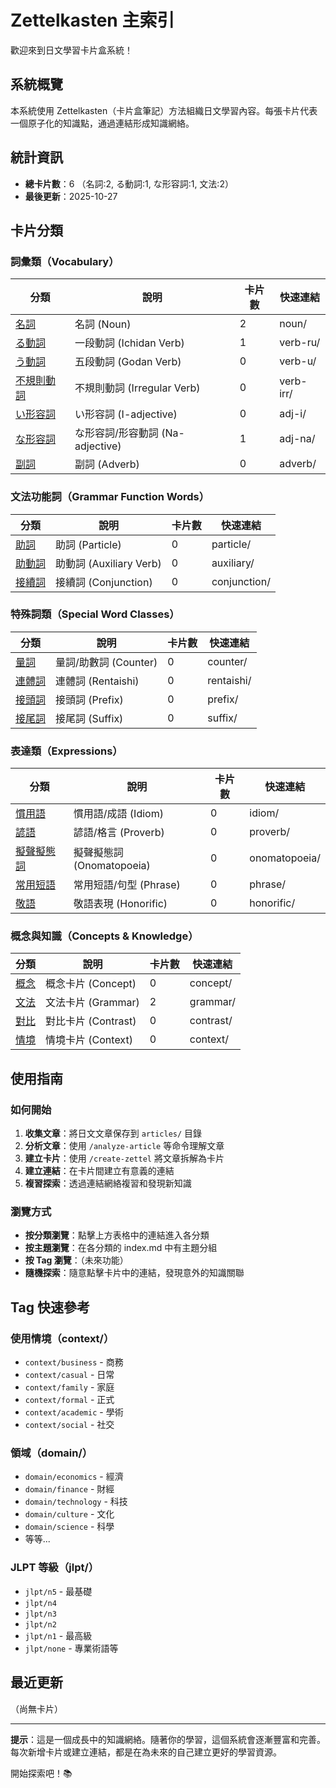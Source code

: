 # Zettelkasten 主索引

歡迎來到日文學習卡片盒系統！

## 系統概覽

本系統使用 Zettelkasten（卡片盒筆記）方法組織日文學習內容。每張卡片代表一個原子化的知識點，通過連結形成知識網絡。

## 統計資訊

- **總卡片數**：6 （名詞:2, る動詞:1, な形容詞:1, 文法:2）
- **最後更新**：2025-10-27

## 卡片分類

### 詞彙類（Vocabulary）

| 分類 | 說明 | 卡片數 | 快速連結 |
|------|------|--------|----------|
| [名詞](noun/index.md) | 名詞 (Noun) | 2 | noun/ |
| [る動詞](verb-ru/index.md) | 一段動詞 (Ichidan Verb) | 1 | verb-ru/ |
| [う動詞](verb-u/index.md) | 五段動詞 (Godan Verb) | 0 | verb-u/ |
| [不規則動詞](verb-irr/index.md) | 不規則動詞 (Irregular Verb) | 0 | verb-irr/ |
| [い形容詞](adj-i/index.md) | い形容詞 (I-adjective) | 0 | adj-i/ |
| [な形容詞](adj-na/index.md) | な形容詞/形容動詞 (Na-adjective) | 1 | adj-na/ |
| [副詞](adverb/index.md) | 副詞 (Adverb) | 0 | adverb/ |

### 文法功能詞（Grammar Function Words）

| 分類 | 說明 | 卡片數 | 快速連結 |
|------|------|--------|----------|
| [助詞](particle/index.md) | 助詞 (Particle) | 0 | particle/ |
| [助動詞](auxiliary/index.md) | 助動詞 (Auxiliary Verb) | 0 | auxiliary/ |
| [接續詞](conjunction/index.md) | 接續詞 (Conjunction) | 0 | conjunction/ |

### 特殊詞類（Special Word Classes）

| 分類 | 說明 | 卡片數 | 快速連結 |
|------|------|--------|----------|
| [量詞](counter/index.md) | 量詞/助數詞 (Counter) | 0 | counter/ |
| [連體詞](rentaishi/index.md) | 連體詞 (Rentaishi) | 0 | rentaishi/ |
| [接頭詞](prefix/index.md) | 接頭詞 (Prefix) | 0 | prefix/ |
| [接尾詞](suffix/index.md) | 接尾詞 (Suffix) | 0 | suffix/ |

### 表達類（Expressions）

| 分類 | 說明 | 卡片數 | 快速連結 |
|------|------|--------|----------|
| [慣用語](idiom/index.md) | 慣用語/成語 (Idiom) | 0 | idiom/ |
| [諺語](proverb/index.md) | 諺語/格言 (Proverb) | 0 | proverb/ |
| [擬聲擬態詞](onomatopoeia/index.md) | 擬聲擬態詞 (Onomatopoeia) | 0 | onomatopoeia/ |
| [常用短語](phrase/index.md) | 常用短語/句型 (Phrase) | 0 | phrase/ |
| [敬語](honorific/index.md) | 敬語表現 (Honorific) | 0 | honorific/ |

### 概念與知識（Concepts & Knowledge）

| 分類 | 說明 | 卡片數 | 快速連結 |
|------|------|--------|----------|
| [概念](concept/index.md) | 概念卡片 (Concept) | 0 | concept/ |
| [文法](grammar/index.md) | 文法卡片 (Grammar) | 2 | grammar/ |
| [對比](contrast/index.md) | 對比卡片 (Contrast) | 0 | contrast/ |
| [情境](context/index.md) | 情境卡片 (Context) | 0 | context/ |

## 使用指南

### 如何開始

1. **收集文章**：將日文文章保存到 `articles/` 目錄
2. **分析文章**：使用 `/analyze-article` 等命令理解文章
3. **建立卡片**：使用 `/create-zettel` 將文章拆解為卡片
4. **建立連結**：在卡片間建立有意義的連結
5. **複習探索**：透過連結網絡複習和發現新知識

### 瀏覽方式

- **按分類瀏覽**：點擊上方表格中的連結進入各分類
- **按主題瀏覽**：在各分類的 index.md 中有主題分組
- **按 Tag 瀏覽**：（未來功能）
- **隨機探索**：隨意點擊卡片中的連結，發現意外的知識關聯

## Tag 快速參考

### 使用情境（context/）
- `context/business` - 商務
- `context/casual` - 日常
- `context/family` - 家庭
- `context/formal` - 正式
- `context/academic` - 學術
- `context/social` - 社交

### 領域（domain/）
- `domain/economics` - 經濟
- `domain/finance` - 財經
- `domain/technology` - 科技
- `domain/culture` - 文化
- `domain/science` - 科學
- 等等...

### JLPT 等級（jlpt/）
- `jlpt/n5` - 最基礎
- `jlpt/n4`
- `jlpt/n3`
- `jlpt/n2`
- `jlpt/n1` - 最高級
- `jlpt/none` - 專業術語等

## 最近更新

（尚無卡片）

---

**提示**：這是一個成長中的知識網絡。隨著你的學習，這個系統會逐漸豐富和完善。每次新增卡片或建立連結，都是在為未來的自己建立更好的學習資源。

開始探索吧！📚
